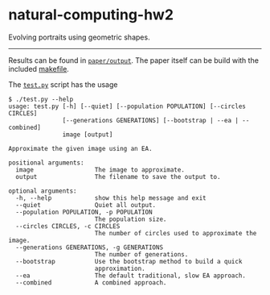 # natural-computing-hw2

Evolving portraits using geometric shapes.

---

Results can be found in [`paper/output`](paper/output).
The paper itself can be build with the included [makefile](paper/Makefile).

The [`test.py`](test.py) script has the usage

```shell
$ ./test.py --help
usage: test.py [-h] [--quiet] [--population POPULATION] [--circles CIRCLES]
               [--generations GENERATIONS] [--bootstrap | --ea | --combined]
               image [output]

Approximate the given image using an EA.

positional arguments:
  image                 The image to approximate.
  output                The filename to save the output to.

optional arguments:
  -h, --help            show this help message and exit
  --quiet               Quiet all output.
  --population POPULATION, -p POPULATION
                        The population size.
  --circles CIRCLES, -c CIRCLES
                        The number of circles used to approximate the image.
  --generations GENERATIONS, -g GENERATIONS
                        The number of generations.
  --bootstrap           Use the bootstrap method to build a quick
                        approximation.
  --ea                  The default traditional, slow EA approach.
  --combined            A combined approach.
```
